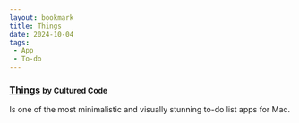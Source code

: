 ```yaml
---
layout: bookmark
title: Things
date: 2024-10-04
tags:
 - App
 - To-do
---
```




### [Things](https://culturedcode.com/things/) <small class="superscript">by Cultured Code</small>

Is one of the most minimalistic and visually stunning to-do list apps for Mac.